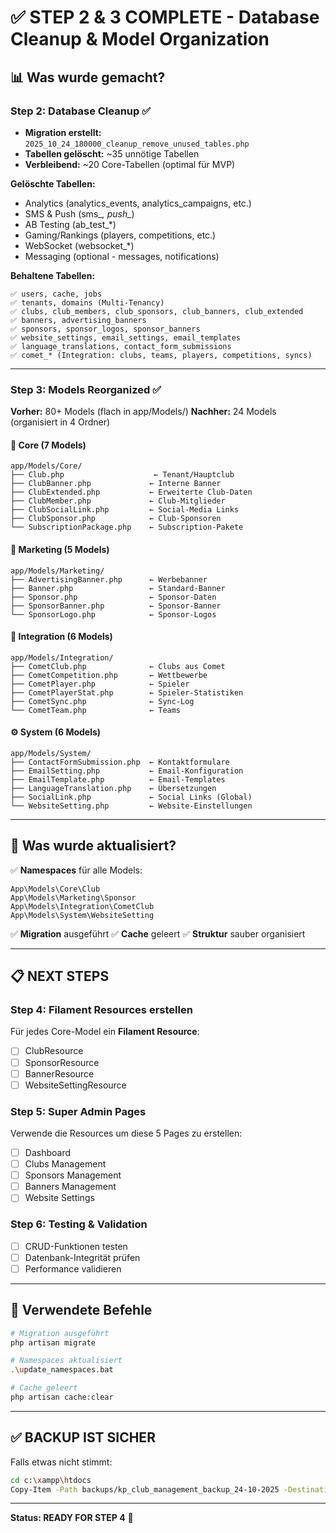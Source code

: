 # ✅ STEP 2 & 3 COMPLETE - Database Cleanup & Model Organization

## 📊 Was wurde gemacht?

### Step 2: Database Cleanup ✅
- **Migration erstellt:** `2025_10_24_180000_cleanup_remove_unused_tables.php`
- **Tabellen gelöscht:** ~35 unnötige Tabellen
- **Verbleibend:** ~20 Core-Tabellen (optimal für MVP)

**Gelöschte Tabellen:**
- Analytics (analytics_events, analytics_campaigns, etc.)
- SMS & Push (sms_*, push_*)
- AB Testing (ab_test_*)
- Gaming/Rankings (players, competitions, etc.)
- WebSocket (websocket_*)
- Messaging (optional - messages, notifications)

**Behaltene Tabellen:**
```
✅ users, cache, jobs
✅ tenants, domains (Multi-Tenancy)
✅ clubs, club_members, club_sponsors, club_banners, club_extended
✅ banners, advertising_banners
✅ sponsors, sponsor_logos, sponsor_banners
✅ website_settings, email_settings, email_templates
✅ language_translations, contact_form_submissions
✅ comet_* (Integration: clubs, teams, players, competitions, syncs)
```

---

### Step 3: Models Reorganized ✅

**Vorher:** 80+ Models (flach in app/Models/)
**Nachher:** 24 Models (organisiert in 4 Ordner)

#### 📂 Core (7 Models)
```
app/Models/Core/
├── Club.php                    ← Tenant/Hauptclub
├── ClubBanner.php             ← Interne Banner
├── ClubExtended.php           ← Erweiterte Club-Daten
├── ClubMember.php             ← Club-Mitglieder
├── ClubSocialLink.php         ← Social-Media Links
├── ClubSponsor.php            ← Club-Sponsoren
└── SubscriptionPackage.php    ← Subscription-Pakete
```

#### 📢 Marketing (5 Models)
```
app/Models/Marketing/
├── AdvertisingBanner.php      ← Werbebanner
├── Banner.php                 ← Standard-Banner
├── Sponsor.php                ← Sponsor-Daten
├── SponsorBanner.php          ← Sponsor-Banner
└── SponsorLogo.php            ← Sponsor-Logos
```

#### 🔗 Integration (6 Models)
```
app/Models/Integration/
├── CometClub.php              ← Clubs aus Comet
├── CometCompetition.php       ← Wettbewerbe
├── CometPlayer.php            ← Spieler
├── CometPlayerStat.php        ← Spieler-Statistiken
├── CometSync.php              ← Sync-Log
└── CometTeam.php              ← Teams
```

#### ⚙️ System (6 Models)
```
app/Models/System/
├── ContactFormSubmission.php  ← Kontaktformulare
├── EmailSetting.php           ← Email-Konfiguration
├── EmailTemplate.php          ← Email-Templates
├── LanguageTranslation.php    ← Übersetzungen
├── SocialLink.php             ← Social Links (Global)
└── WebsiteSetting.php         ← Website-Einstellungen
```

---

## 🔄 Was wurde aktualisiert?

✅ **Namespaces** für alle Models:
```
App\Models\Core\Club
App\Models\Marketing\Sponsor
App\Models\Integration\CometClub
App\Models\System\WebsiteSetting
```

✅ **Migration** ausgeführt
✅ **Cache** geleert
✅ **Struktur** sauber organisiert

---

## 📋 NEXT STEPS

### Step 4: Filament Resources erstellen
Für jedes Core-Model ein **Filament Resource**:
- [ ] ClubResource
- [ ] SponsorResource
- [ ] BannerResource
- [ ] WebsiteSettingResource

### Step 5: Super Admin Pages
Verwende die Resources um diese 5 Pages zu erstellen:
- [ ] Dashboard
- [ ] Clubs Management
- [ ] Sponsors Management
- [ ] Banners Management
- [ ] Website Settings

### Step 6: Testing & Validation
- [ ] CRUD-Funktionen testen
- [ ] Datenbank-Integrität prüfen
- [ ] Performance validieren

---

## 📝 Verwendete Befehle

```bash
# Migration ausgeführt
php artisan migrate

# Namespaces aktualisiert
.\update_namespaces.bat

# Cache geleert
php artisan cache:clear
```

---

## ✅ BACKUP IST SICHER

Falls etwas nicht stimmt:
```bash
cd c:\xampp\htdocs
Copy-Item -Path backups/kp_club_management_backup_24-10-2025 -Destination kp_club_management -Recurse -Force
```

---

**Status: READY FOR STEP 4** 🚀

